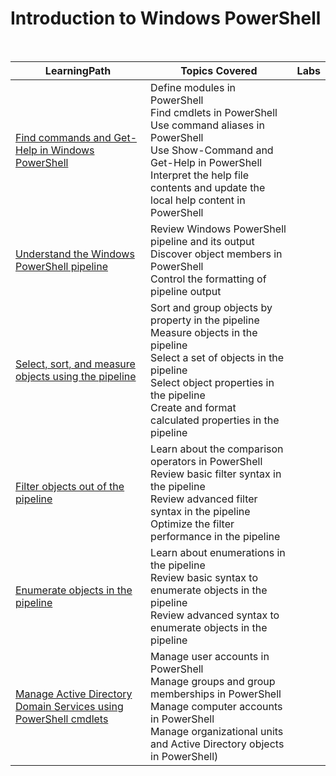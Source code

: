 # Introduction to Windows PowerShell

<br>

|LearningPath |Topics Covered |Labs|
|---|---|---|
|[Find commands and Get-Help in Windows PowerShell](https://learn.microsoft.com/en-au/training/modules/find-commands-get-help-windows-powershell/)|Define modules in PowerShell<br>Find cmdlets in PowerShell<br>Use command aliases in PowerShell<br>Use Show-Command and Get-Help in PowerShell<br>Interpret the help file contents and update the local help content in PowerShell||
|[Understand the Windows PowerShell pipeline](https://learn.microsoft.com/en-au/training/modules/understand-windows-powershell-pipeline/)|Review Windows PowerShell pipeline and its output<br>Discover object members in PowerShell<br>Control the formatting of pipeline output||
|[Select, sort, and measure objects using the pipeline](https://learn.microsoft.com/en-au/training/modules/select-sort-measure-objects-use-pipeline/)|Sort and group objects by property in the pipeline<br>Measure objects in the pipeline<br>Select a set of objects in the pipeline<br>Select object properties in the pipeline<br>Create and format calculated properties in the pipeline||
|[Filter objects out of the pipeline](https://learn.microsoft.com/en-au/training/modules/filter-objects-out-of-pipeline/)|Learn about the comparison operators in PowerShell<br>Review basic filter syntax in the pipeline<br>Review advanced filter syntax in the pipeline<br>Optimize the filter performance in the pipeline||
|[Enumerate objects in the pipeline](https://learn.microsoft.com/en-au/training/modules/enumerate-objects-pipeline/)|Learn about enumerations in the pipeline<br>Review basic syntax to enumerate objects in the pipeline<br>Review advanced syntax to enumerate objects in the pipeline||
|[Manage Active Directory Domain Services using PowerShell cmdlets](https://learn.microsoft.com/en-au/training/modules/manage-active-directory-domain-services-use-powershell-cmdlets/)|Manage user accounts in PowerShell<br>Manage groups and group memberships in PowerShell<br>Manage computer accounts in PowerShell<br>Manage organizational units and Active Directory objects in PowerShell)||







